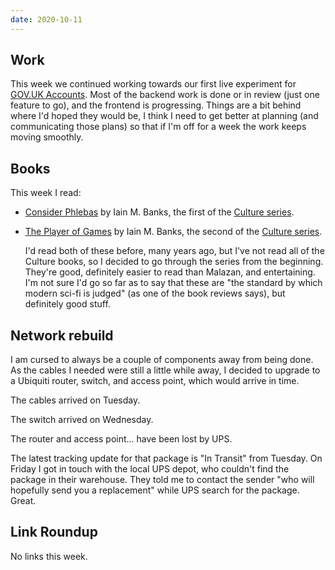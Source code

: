 ```yaml
---
date: 2020-10-11
---
```


## Work

This week we continued working towards our first live experiment for
[GOV.UK Accounts][].  Most of the backend work is done or in review
(just one feature to go), and the frontend is progressing.  Things are
a bit behind where I'd hoped they would be, I think I need to get
better at planning (and communicating those plans) so that if I'm off
for a week the work keeps moving smoothly.

[GOV.UK Accounts]: https://gds.blog.gov.uk/2020/09/22/introducing-gov-uk-accounts/

## Books

This week I read:

- [Consider Phlebas][] by Iain M. Banks, the first of the [Culture series][].
- [The Player of Games][] by Iain M. Banks, the second of the [Culture series][].

  I'd read both of these before, many years ago, but I've not read all
  of the Culture books, so I decided to go through the series from the
  beginning.  They're good, definitely easier to read than Malazan,
  and entertaining.  I'm not sure I'd go so far as to say that these
  are "the standard by which modern sci-fi is judged" (as one of the
  book reviews says), but definitely good stuff.

[Consider Phlebas]: https://en.wikipedia.org/wiki/Consider_Phlebas
[The Player of Games]: https://en.wikipedia.org/wiki/The_Player_of_Games
[Culture series]: https://en.wikipedia.org/wiki/Culture_series


## Network rebuild

I am cursed to always be a couple of components away from being done.
As the cables I needed were still a little while away, I decided to
upgrade to a Ubiquiti router, switch, and access point, which would
arrive in time.

The cables arrived on Tuesday.

The switch arrived on Wednesday.

The router and access point... have been lost by UPS.

The latest tracking update for that package is "In Transit" from
Tuesday.  On Friday I got in touch with the local UPS depot, who
couldn't find the package in their warehouse.  They told me to contact
the sender "who will hopefully send you a replacement" while UPS
search for the package.  Great.


## Link Roundup

No links this week.
